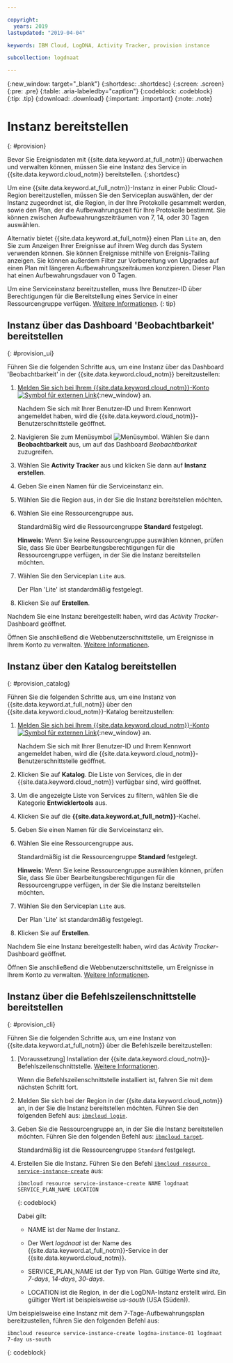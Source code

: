 ```yaml
---

copyright:
  years: 2019
lastupdated: "2019-04-04"

keywords: IBM Cloud, LogDNA, Activity Tracker, provision instance

subcollection: logdnaat

---
```


{:new_window: target="_blank"}
{:shortdesc: .shortdesc}
{:screen: .screen}
{:pre: .pre}
{:table: .aria-labeledby="caption"}
{:codeblock: .codeblock}
{:tip: .tip}
{:download: .download}
{:important: .important}
{:note: .note}

# Instanz bereitstellen
{: #provision}

Bevor Sie Ereignisdaten mit {{site.data.keyword.at_full_notm}} überwachen und verwalten können, müssen Sie eine Instanz des Service in {{site.data.keyword.cloud_notm}} bereitstellen.
{:shortdesc}

Um eine {{site.data.keyword.at_full_notm}}-Instanz in einer Public Cloud-Region bereitzustellen, müssen Sie den Serviceplan auswählen, der der Instanz zugeordnet ist, die Region, in der Ihre Protokolle gesammelt werden, sowie den Plan, der die Aufbewahrungszeit für Ihre Protokolle bestimmt. Sie können zwischen Aufbewahrungszeiträumen von 7, 14, oder 30 Tagen auswählen. 

Alternativ bietet {{site.data.keyword.at_full_notm}} einen Plan `Lite` an, den Sie zum Anzeigen Ihrer Ereignisse auf ihrem Weg durch das System verwenden können. Sie können Ereignisse mithilfe von Ereignis-Tailing anzeigen. Sie können außerdem Filter zur Vorbereitung von Upgrades auf einen Plan mit längeren Aufbewahrungszeiträumen konzipieren. Dieser Plan hat einen Aufbewahrungsdauer von 0 Tagen. 

Um eine Serviceinstanz bereitzustellen, muss Ihre Benutzer-ID über Berechtigungen für die Bereitstellung eines Service in einer Ressourcengruppe verfügen. [Weitere Informationen](/docs/services/Activity-Tracker-with-LogDNA?topic=logdnaat-iam#groups).
{: tip}


## Instanz über das Dashboard 'Beobachtbarkeit' bereitstellen
{: #provision_ui}

Führen Sie die folgenden Schritte aus, um eine Instanz über das Dashboard 'Beobachtbarkeit' in der {{site.data.keyword.cloud_notm}} bereitzustellen: 

1. [Melden Sie sich bei Ihrem {{site.data.keyword.cloud_notm}}-Konto ![Symbol für externen Link](../../icons/launch-glyph.svg "Symbol für externen Link")](https://cloud.ibm.com/login){:new_window} an. 

	Nachdem Sie sich mit Ihrer Benutzer-ID und Ihrem Kennwort angemeldet haben, wird die {{site.data.keyword.cloud_notm}}-Benutzerschnittstelle geöffnet. 

2. Navigieren Sie zum Menüsymbol ![Menüsymbol](../../icons/icon_hamburger.svg). Wählen Sie dann **Beobachtbarkeit** aus, um auf das Dashboard *Beobachtbarkeit* zuzugreifen. 

3. Wählen Sie **Activity Tracker** aus und klicken Sie dann auf **Instanz erstellen**.  

4. Geben Sie einen Namen für die Serviceinstanz ein. 

5. Wählen Sie die Region aus, in der Sie die Instanz bereitstellen möchten. 

6. Wählen Sie eine Ressourcengruppe aus.  

    Standardmäßig wird die Ressourcengruppe **Standard** festgelegt. 

    **Hinweis:** Wenn Sie keine Ressourcengruppe auswählen können, prüfen Sie, dass Sie über Bearbeitungsberechtigungen für die Ressourcengruppe verfügen, in der Sie die Instanz bereitstellen möchten. 

7. Wählen Sie den Serviceplan `Lite` aus.  

    Der Plan 'Lite' ist standardmäßig festgelegt. 

8. Klicken Sie auf **Erstellen**. 

Nachdem Sie eine Instanz bereitgestellt haben, wird das *Activity Tracker*-Dashboard geöffnet.  

Öffnen Sie anschließend die Webbenutzerschnittstelle, um Ereignisse in Ihrem Konto zu verwalten. [Weitere Informationen](/docs/services/Activity-Tracker-with-LogDNA?topic=logdnaat-view_events.md#view_events.md). 



## Instanz über den Katalog bereitstellen
{: #provision_catalog}

Führen Sie die folgenden Schritte aus, um eine Instanz von {{site.data.keyword.at_full_notm}} über den {{site.data.keyword.cloud_notm}}-Katalog bereitzustellen: 

1. [Melden Sie sich bei Ihrem {{site.data.keyword.cloud_notm}}-Konto ![Symbol für externen Link](../../icons/launch-glyph.svg "Symbol für externen Link")](https://cloud.ibm.com/login){:new_window} an. 

	Nachdem Sie sich mit Ihrer Benutzer-ID und Ihrem Kennwort angemeldet haben, wird die {{site.data.keyword.cloud_notm}}-Benutzerschnittstelle geöffnet. 

2. Klicken Sie auf **Katalog**. Die Liste von Services, die in der {{site.data.keyword.cloud_notm}} verfügbar sind, wird geöffnet. 

3. Um die angezeigte Liste von Services zu filtern, wählen Sie die Kategorie **Entwicklertools** aus. 

4. Klicken Sie auf die **{{site.data.keyword.at_full_notm}}**-Kachel.  

5. Geben Sie einen Namen für die Serviceinstanz ein. 

6. Wählen Sie eine Ressourcengruppe aus.  

    Standardmäßig ist die Ressourcengruppe **Standard** festgelegt. 

    **Hinweis:** Wenn Sie keine Ressourcengruppe auswählen können, prüfen Sie, dass Sie über Bearbeitungsberechtigungen für die Ressourcengruppe verfügen, in der Sie die Instanz bereitstellen möchten. 

7. Wählen Sie den Serviceplan `Lite` aus.  

    Der Plan 'Lite' ist standardmäßig festgelegt. 

8. Klicken Sie auf **Erstellen**. 

Nachdem Sie eine Instanz bereitgestellt haben, wird das *Activity Tracker*-Dashboard geöffnet.  

Öffnen Sie anschließend die Webbenutzerschnittstelle, um Ereignisse in Ihrem Konto zu verwalten. [Weitere Informationen](/docs/services/Activity-Tracker-with-LogDNA?topic=logdnaat-launch#launch). 


## Instanz über die Befehlszeilenschnittstelle bereitstellen
{: #provision_cli}

Führen Sie die folgenden Schritte aus, um eine Instanz von {{site.data.keyword.at_full_notm}} über die Befehlszeile bereitzustellen: 

1. [Voraussetzung] Installation der {{site.data.keyword.cloud_notm}}-Befehlszeilenschnittstelle. [Weitere Informationen](/docs/cli?topic=cloud-cli-ibmcloud-cli#ibmcloud-cli). 

   Wenn die Befehlszeilenschnittstelle installiert ist, fahren Sie mit dem nächsten Schritt fort. 

2. Melden Sie sich bei der Region in der {{site.data.keyword.cloud_notm}} an, in der Sie die Instanz bereitstellen möchten. Führen Sie den folgenden Befehl aus: [`ibmcloud login`](/docs/cli/reference/ibmcloud?topic=cloud-cli-ibmcloud_cli#ibmcloud_login). 

3. Geben Sie die Ressourcengruppe an, in der Sie die Instanz bereitstellen möchten. Führen Sie den folgenden Befehl aus: [`ibmcloud target`](/docs/cli/reference/ibmcloud?topic=cloud-cli-ibmcloud_cli#ibmcloud_target). 

    Standardmäßig ist die Ressourcengruppe `Standard` festgelegt. 

4. Erstellen Sie die Instanz. Führen Sie den Befehl [`ibmcloud resource service-instance-create`](/docs/cli/reference/ibmcloud?topic=cloud-cli-ibmcloud_commands_resource#ibmcloud_resource_service_instance_create) aus: 

    ```
    ibmcloud resource service-instance-create NAME logdnaat SERVICE_PLAN_NAME LOCATION
    ```
    {: codeblock}

    Dabei gilt: 

    * NAME ist der Name der Instanz. 

    * Der Wert *logdnaat* ist der Name des {{site.data.keyword.at_full_notm}}-Service in der {{site.data.keyword.cloud_notm}}. 

    * SERVICE_PLAN_NAME ist der Typ von Plan. Gültige Werte sind *lite*, *7-days*, *14-days*, *30-days*. 
    
    * LOCATION ist die Region, in der die LogDNA-Instanz erstellt wird. Ein gültiger Wert ist beispielsweise *us-south* (USA (Süden)). 

    
Um beispielsweise eine Instanz mit dem 7-Tage-Aufbewahrungsplan bereitzustellen, führen Sie den folgenden Befehl aus: 

```
ibmcloud resource service-instance-create logdna-instance-01 logdnaat 7-day us-south
```
{: codeblock}



